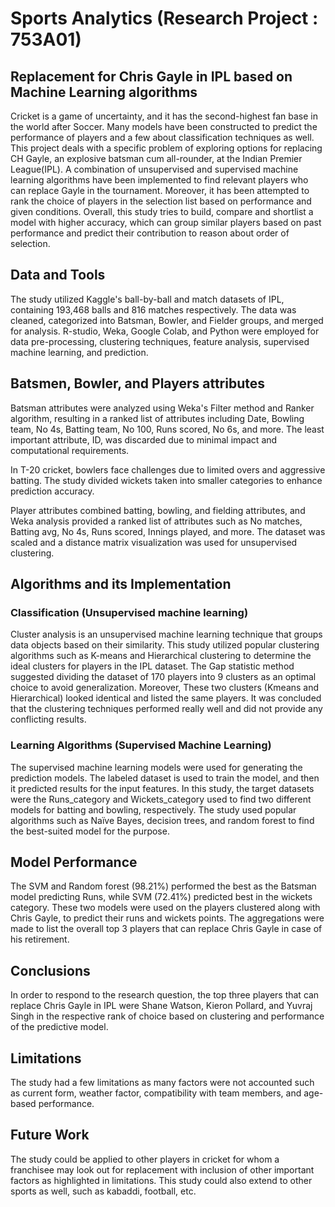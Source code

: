 # Sports Analytics (Research Project : 753A01)

## Replacement for Chris Gayle in IPL based on Machine Learning algorithms 

Cricket is a game of uncertainty, and it has the second-highest fan base in the world after Soccer. Many models have been constructed to predict the performance of players and a few about classification techniques as well. This project deals with a specific problem of exploring options for replacing CH Gayle, an explosive batsman cum all-rounder, at the Indian Premier League(IPL). A combination of unsupervised and supervised machine learning algorithms have
been implemented to find relevant players who can replace Gayle in the tournament. Moreover, it has been attempted to rank the choice of players in the selection list based on performance and given conditions. Overall, this study tries to build, compare and shortlist a model with higher accuracy, which can group similar players based on past performance and predict their contribution to reason about order of selection.

## Data and Tools
The study utilized Kaggle's ball-by-ball and match datasets of IPL, containing 193,468 balls and 816 matches respectively. The data was cleaned, categorized into Batsman, Bowler, and Fielder groups, and merged for analysis. R-studio, Weka, Google Colab, and Python were employed for data pre-processing, clustering techniques, feature analysis, supervised machine learning, and prediction.

## Batsmen, Bowler, and Players attributes 
Batsman attributes were analyzed using Weka's Filter method and Ranker algorithm, resulting in a ranked list of attributes including Date, Bowling team, No 4s, Batting team, No 100, Runs scored, No 6s, and more. The least important attribute, ID, was discarded due to minimal impact and computational requirements.

In T-20 cricket, bowlers face challenges due to limited overs and aggressive batting. The study divided wickets taken into smaller categories to enhance prediction accuracy.

Player attributes combined batting, bowling, and fielding attributes, and Weka analysis provided a ranked list of attributes such as No matches, Batting avg, No 4s, Runs scored, Innings played, and more. The dataset was scaled and a distance matrix visualization was used for unsupervised clustering.

## Algorithms and its Implementation
### Classification (Unsupervised machine learning)
Cluster analysis is an unsupervised machine learning technique that groups data objects based on their similarity. This study utilized popular clustering algorithms such as K-means and Hierarchical clustering to determine the ideal clusters for players in the IPL dataset. The Gap statistic method suggested dividing the dataset of 170 players into 9 clusters as an optimal choice to avoid generalization. Moreover, These two clusters (Kmeans and Hierarchical) looked identical and listed the same players. It was concluded that the clustering techniques performed really well and did not provide any conflicting results.

### Learning Algorithms (Supervised Machine Learning)
The supervised machine learning models were used for generating the prediction models. The labeled dataset is used to train the model, and then it predicted results for the input features. In this study, the target datasets were the Runs_category and Wickets_category used to find two different models for batting and bowling, respectively. The study used popular algorithms such as Naïve Bayes, decision trees, and random forest to find the best-suited model for the purpose.

## Model Performance 
The SVM and Random forest (98.21%) performed the best as the Batsman model predicting Runs, while SVM (72.41%) predicted best in the wickets category. These two models were used on the players clustered along with Chris Gayle, to predict their runs and wickets points. The aggregations were made to list the overall top 3 players that can replace Chris Gayle in case of his retirement. 

## Conclusions
In order to respond to the research question, the top three players that can replace Chris Gayle in IPL were Shane Watson, Kieron Pollard, and Yuvraj Singh in the respective rank of choice based on clustering and performance of the predictive model.

## Limitations
The study had a few limitations as many factors were not accounted such as current form, weather factor, compatibility with team members, and age-based performance.   

## Future Work
The study could be applied to other players in cricket for whom a franchisee may look out for replacement with inclusion of other important factors as highlighted in limitations. This study could also extend to other sports as well, such as kabaddi, football, etc.

